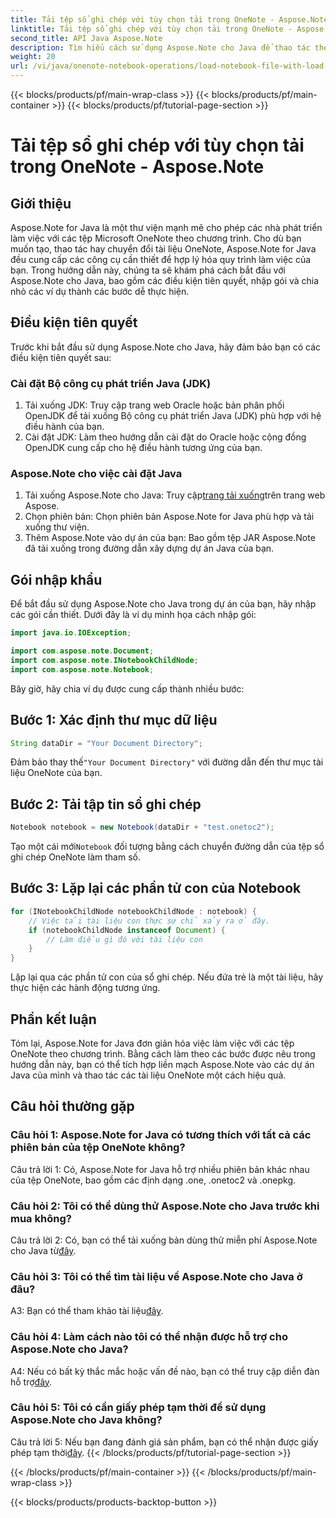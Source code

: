 ```yaml
---
title: Tải tệp sổ ghi chép với tùy chọn tải trong OneNote - Aspose.Note
linktitle: Tải tệp sổ ghi chép với tùy chọn tải trong OneNote - Aspose.Note
second_title: API Java Aspose.Note
description: Tìm hiểu cách sử dụng Aspose.Note cho Java để thao tác theo chương trình với các tệp OneNote. Hãy bắt đầu với hướng dẫn toàn diện của chúng tôi ngay bây giờ.
weight: 20
url: /vi/java/onenote-notebook-operations/load-notebook-file-with-load-options/
---
```


{{< blocks/products/pf/main-wrap-class >}}
{{< blocks/products/pf/main-container >}}
{{< blocks/products/pf/tutorial-page-section >}}

# Tải tệp sổ ghi chép với tùy chọn tải trong OneNote - Aspose.Note

## Giới thiệu

Aspose.Note for Java là một thư viện mạnh mẽ cho phép các nhà phát triển làm việc với các tệp Microsoft OneNote theo chương trình. Cho dù bạn muốn tạo, thao tác hay chuyển đổi tài liệu OneNote, Aspose.Note for Java đều cung cấp các công cụ cần thiết để hợp lý hóa quy trình làm việc của bạn. Trong hướng dẫn này, chúng ta sẽ khám phá cách bắt đầu với Aspose.Note cho Java, bao gồm các điều kiện tiên quyết, nhập gói và chia nhỏ các ví dụ thành các bước dễ thực hiện.

## Điều kiện tiên quyết

Trước khi bắt đầu sử dụng Aspose.Note cho Java, hãy đảm bảo bạn có các điều kiện tiên quyết sau:

### Cài đặt Bộ công cụ phát triển Java (JDK)

1. Tải xuống JDK: Truy cập trang web Oracle hoặc bản phân phối OpenJDK để tải xuống Bộ công cụ phát triển Java (JDK) phù hợp với hệ điều hành của bạn.
2. Cài đặt JDK: Làm theo hướng dẫn cài đặt do Oracle hoặc cộng đồng OpenJDK cung cấp cho hệ điều hành tương ứng của bạn.

### Aspose.Note cho việc cài đặt Java

1.  Tải xuống Aspose.Note cho Java: Truy cập[trang tải xuống](https://releases.aspose.com/note/java/)trên trang web Aspose.
2. Chọn phiên bản: Chọn phiên bản Aspose.Note for Java phù hợp và tải xuống thư viện.
3. Thêm Aspose.Note vào dự án của bạn: Bao gồm tệp JAR Aspose.Note đã tải xuống trong đường dẫn xây dựng dự án Java của bạn.

## Gói nhập khẩu

Để bắt đầu sử dụng Aspose.Note cho Java trong dự án của bạn, hãy nhập các gói cần thiết. Dưới đây là ví dụ minh họa cách nhập gói:

```java
import java.io.IOException;

import com.aspose.note.Document;
import com.aspose.note.INotebookChildNode;
import com.aspose.note.Notebook;
```

Bây giờ, hãy chia ví dụ được cung cấp thành nhiều bước:

## Bước 1: Xác định thư mục dữ liệu

```java
String dataDir = "Your Document Directory";
```

 Đảm bảo thay thế`"Your Document Directory"` với đường dẫn đến thư mục tài liệu OneNote của bạn.

## Bước 2: Tải tập tin sổ ghi chép

```java
Notebook notebook = new Notebook(dataDir + "test.onetoc2");
```

 Tạo một cái mới`Notebook` đối tượng bằng cách chuyển đường dẫn của tệp sổ ghi chép OneNote làm tham số.

## Bước 3: Lặp lại các phần tử con của Notebook

```java
for (INotebookChildNode notebookChildNode : notebook) {
    // Việc tải tài liệu con thực sự chỉ xảy ra ở đây.
    if (notebookChildNode instanceof Document) {
        // Làm điều gì đó với tài liệu con
    }
}
```

Lặp lại qua các phần tử con của sổ ghi chép. Nếu đứa trẻ là một tài liệu, hãy thực hiện các hành động tương ứng.

## Phần kết luận

Tóm lại, Aspose.Note for Java đơn giản hóa việc làm việc với các tệp OneNote theo chương trình. Bằng cách làm theo các bước được nêu trong hướng dẫn này, bạn có thể tích hợp liền mạch Aspose.Note vào các dự án Java của mình và thao tác các tài liệu OneNote một cách hiệu quả.

## Câu hỏi thường gặp

### Câu hỏi 1: Aspose.Note for Java có tương thích với tất cả các phiên bản của tệp OneNote không?

Câu trả lời 1: Có, Aspose.Note for Java hỗ trợ nhiều phiên bản khác nhau của tệp OneNote, bao gồm các định dạng .one, .onetoc2 và .onepkg.

### Câu hỏi 2: Tôi có thể dùng thử Aspose.Note cho Java trước khi mua không?

 Câu trả lời 2: Có, bạn có thể tải xuống bản dùng thử miễn phí Aspose.Note cho Java từ[đây](https://releases.aspose.com/).

### Câu hỏi 3: Tôi có thể tìm tài liệu về Aspose.Note cho Java ở đâu?

 A3: Bạn có thể tham khảo tài liệu[đây](https://reference.aspose.com/note/java/).

### Câu hỏi 4: Làm cách nào tôi có thể nhận được hỗ trợ cho Aspose.Note cho Java?

 A4: Nếu có bất kỳ thắc mắc hoặc vấn đề nào, bạn có thể truy cập diễn đàn hỗ trợ[đây](https://forum.aspose.com/c/note/28).

### Câu hỏi 5: Tôi có cần giấy phép tạm thời để sử dụng Aspose.Note cho Java không?

 Câu trả lời 5: Nếu bạn đang đánh giá sản phẩm, bạn có thể nhận được giấy phép tạm thời[đây](https://purchase.aspose.com/temporary-license/).
{{< /blocks/products/pf/tutorial-page-section >}}

{{< /blocks/products/pf/main-container >}}
{{< /blocks/products/pf/main-wrap-class >}}

{{< blocks/products/products-backtop-button >}}
